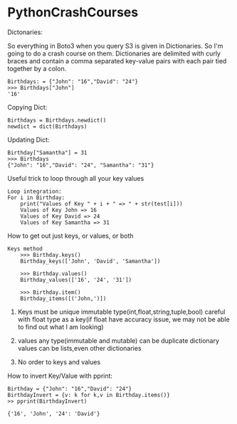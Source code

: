 # PythonCrashCourses

Dictonaries:

So everything in Boto3 when you query S3 is given in Dictionaries. So I'm going to do a crash course on them.
Dictionaries are delimited with curly braces and contain a comma separated key-value pairs with each pair tied together by a colon.

```
Birthdays: = {"John": "16","David": "24"}
>>> Birthdays["John"]
'16'
```


Copying Dict:
```
Birthdays = Birthdays.newdict()
newdict = dict(Birthdays)
```

Updating Dict:
```
Birthday["Samantha"] = 31
>>> Birthdays
{"John": "16","David": "24", "Samantha": "31"}
```


Useful trick to loop through all your key values	
```
Loop integration:
For i in Birthday:
	print("Values of Key " + i + " => " + str(test[i]))
	Values of Key John => 16
	Values of Key David => 24
	Values of Key Samantha => 31
```

How to get out just keys, or values, or both
```
Keys method
	>>> Birthday.keys()
	Birthday_keys(['John', 'David', 'Samantha'])

	>>> Birthday.values()
	Birthday_values(['16', '24', '31'])

	>>> Birthday.item()
	Birthday_items([('John,')])
```


1. Keys
must be unique
immutable type(int,float,string,tuple,bool)
careful with float type as a key(if float have accuracy issue, we may not be able to find out what I am looking)

2. values
any type(immutable and mutable)
can be duplicate
dictionary values can be lists,even other dictionaries

3. No order to keys and values

How to invert Key/Value with pprint:
```
Birthday = {"John": "16","David": "24"}
BirthdayInvert = {v: k for k,v in Birthday.items()}
>> pprint(BirthdayInvert)

{'16', 'John', '24': 'David'}
```
